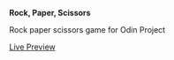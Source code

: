 **Rock, Paper, Scissors**

Rock paper scissors game for Odin Project

[Live Preview](https://viridiphile.github.io/rock-paper-scissors/)
